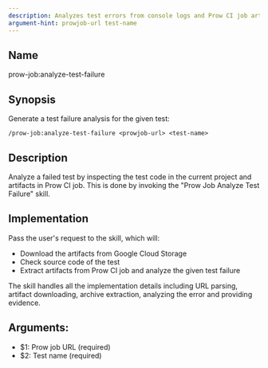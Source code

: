 ```yaml
---
description: Analyzes test errors from console logs and Prow CI job artifacts
argument-hint: prowjob-url test-name
---
```


## Name
prow-job:analyze-test-failure

## Synopsis
Generate a test failure analysis for the given test:
```
/prow-job:analyze-test-failure <prowjob-url> <test-name>
```

## Description
Analyze a failed test by inspecting the test code in the current project and artifacts in Prow CI job. This is done by invoking the "Prow Job Analyze Test Failure" skill.

## Implementation
Pass the user's request to the skill, which will:
- Download the artifacts from Google Cloud Storage
- Check source code of the test
- Extract artifacts from Prow CI job and analyze the given test failure

The skill handles all the implementation details including URL parsing, artifact downloading, archive extraction, analyzing the error and providing evidence.

## Arguments:
- $1: Prow job URL (required)
- $2: Test name (required)
